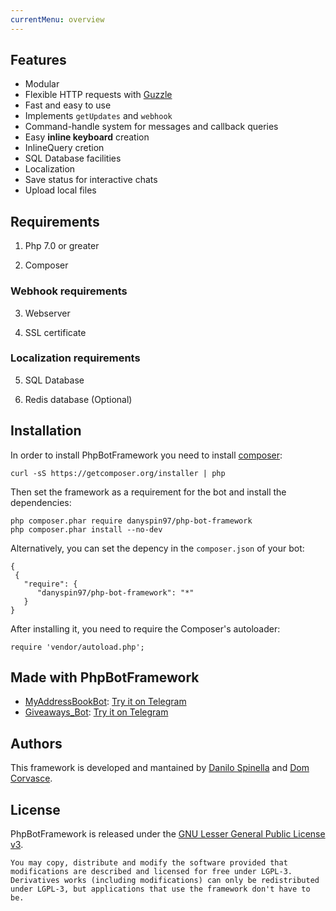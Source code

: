 ```yaml
---
currentMenu: overview
---
```


## Features
- Modular
- Flexible HTTP requests with [Guzzle](https://github.com/guzzle/guzzle)
- Fast and easy to use
- Implements `getUpdates` and `webhook`
- Command-handle system for messages and callback queries
- Easy **inline keyboard** creation
- InlineQuery cretion
- SQL Database facilities
- Localization
- Save status for interactive chats
- Upload local files

## Requirements

1. Php 7.0 or greater

2. Composer

### Webhook requirements

3. Webserver

4. SSL certificate

### Localization requirements

5. SQL Database

6. Redis database (Optional)

## Installation

In order to install PhpBotFramework you need to install [composer](https://getcomposer.com):

~~~
curl -sS https://getcomposer.org/installer | php
~~~

Then set the framework as a requirement for the bot and install the dependencies:

~~~
php composer.phar require danyspin97/php-bot-framework
php composer.phar install --no-dev
~~~

Alternatively, you can set the depency in the `composer.json` of your bot:

~~~
{
 {
   "require": {
      "danyspin97/php-bot-framework": "*"
   }
}
~~~

After installing it, you need to require the Composer's autoloader:

~~~
require 'vendor/autoload.php';
~~~

## Made with PhpBotFramework

- [MyAddressBookBot](https://github.com/DanySpin97/MyAddressBookBot): [Try it on Telegram](https://telegram.me/myaddressbookbot)
- [Giveaways_Bot](https://github.com/DanySpin97/GiveawaysBot): [Try it on Telegram](https://telegram.me/giveaways_bot)

## Authors

This framework is developed and mantained by [Danilo Spinella](https://github.com/DanySpin97) and [Dom Corvasce](https://github.com/domcorvasce).

## License

PhpBotFramework is released under the [GNU Lesser General Public License v3](https://www.gnu.org/licenses/gpl-3.0.en.html).

~~~
You may copy, distribute and modify the software provided that modifications are described and licensed for free under LGPL-3. Derivatives works (including modifications) can only be redistributed under LGPL-3, but applications that use the framework don't have to be.
~~~
